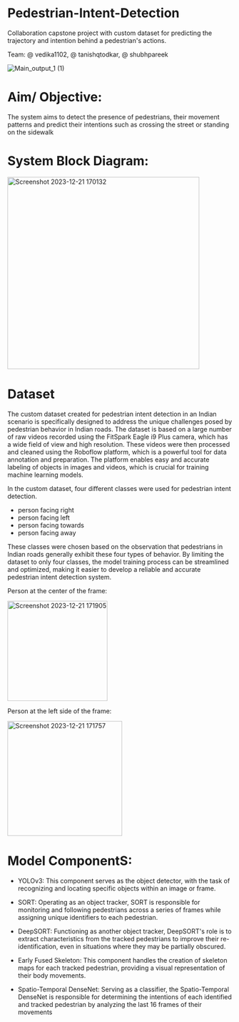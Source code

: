 # Pedestrian-Intent-Detection

Collaboration capstone project with custom dataset for predicting the trajectory and intention behind a pedestrian's actions.

Team: @ vedika1102, @ tanishqtodkar, @ shubhpareek


  ![Main_output_1 (1)](https://github.com/Vedika1102/Pedestrian-Intent-Detection/assets/88620694/3238a5c9-81f2-479e-8726-b079e7b0137c)


# Aim/ Objective:

The system aims to detect the presence of pedestrians, their movement patterns and predict their intentions such as crossing the street or standing on the sidewalk

# System Block Diagram:
<img width="430" alt="Screenshot 2023-12-21 170132" src="https://github.com/Vedika1102/Pedestrian-Intent-Detection/assets/88620694/d1d55410-22ca-4d95-ac67-937c0fa8a6d2">


# Dataset

The custom dataset created for pedestrian intent detection in an Indian scenario is specifically designed to address the unique challenges posed by pedestrian
behavior in Indian roads. The dataset is based on a large number of raw videos recorded using the FitSpark Eagle i9 Plus camera, which has a wide field of view and high resolution. These videos were then processed and cleaned using the Roboflow platform, which is a powerful tool for data annotation and preparation. The platform enables easy and accurate labeling of objects in images and videos, which is crucial for training machine learning models.

In the custom dataset, four different classes were used for pedestrian intent detection. 

* person facing right
* person facing left
* person facing towards
* person facing away

These classes were chosen based on the observation that pedestrians in Indian roads generally exhibit these four types of behavior. By limiting the dataset to only four classes, the model training process can be streamlined and optimized, making it easier to develop a reliable and accurate pedestrian intent detection system.

Person at the center of the frame:

<img width="224" alt="Screenshot 2023-12-21 171905" src="https://github.com/Vedika1102/Pedestrian-Intent-Detection/assets/88620694/adccccef-23cc-430b-a684-0416cda98126">

Person at the left side of the frame:

<img width="257" alt="Screenshot 2023-12-21 171757" src="https://github.com/Vedika1102/Pedestrian-Intent-Detection/assets/88620694/4a5899f7-a57a-4834-886a-278488f07f94">


# Model ComponentS:

* YOLOv3: This component serves as the object detector, with the task of recognizing and locating specific objects within an image or frame.

* SORT: Operating as an object tracker, SORT is responsible for monitoring and following pedestrians across a series of frames while assigning unique identifiers to each pedestrian.

* DeepSORT: Functioning as another object tracker, DeepSORT's role is to extract characteristics from the tracked pedestrians to improve their re-identification, even in situations where they may be partially obscured.

* Early Fused Skeleton: This component handles the creation of skeleton maps for each tracked pedestrian, providing a visual representation of their body movements.

* Spatio-Temporal DenseNet: Serving as a classifier, the Spatio-Temporal DenseNet is responsible for determining the intentions of each identified and tracked pedestrian by analyzing the last 16 frames of their movements


